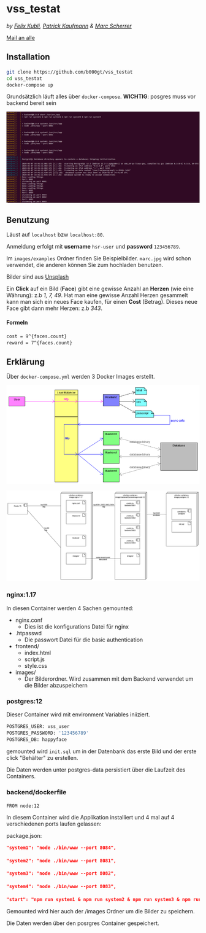 # vss_testat

*by [Felix Kubli](mailto:f1kubli@hsr.ch), [Patrick Kaufmann](mailto:pkaufban@hsr.ch) & [Marc Scherrer](mailto:mscherre@hsr.ch)*

[Mail an alle](mailto:f1kubli@hsr.ch,pkaufban@hsr.ch,mscherre@hsr.ch)

## Installation

```bash
git clone https://github.com/b000gt/vss_testat
cd vss_testat
docker-compose up
```

Grundsätzlich läuft alles über ``docker-compose``.
**WICHTIG**:
posgres muss vor backend bereit sein

![startup](./compose_start.PNG)



## Benutzung

Läust auf ``localhost`` bzw ``localhost:80``.

Anmeldung erfolgt mit **username** ``hsr-user`` und **password** ``123456789``.

Im ``images/examples`` Ordner finden Sie Beispielbilder. ``marc.jpg`` wird schon verwendet, die anderen können Sie zum hochladen benutzen.

Bilder sind aus [Unsplash](https://unsplash.com/s/photos/face)

Ein **Click** auf ein Bild (**Face**) gibt eine gewisse Anzahl an **Herzen** (wie eine Währung): z.b _1, 7, 49_.
Hat man eine gewisse Anzahl Herzen gesammelt kann man sich ein neues Face kaufen, für einen **Cost** (Betrag). Dieses neue Face gibt dann mehr Herzen: z.b _343_.

#### Formeln

```latex
cost = 9^{faces.count}
reward = 7^{faces.count}
```

## Erklärung

Über ``docker-compose.yml`` werden 3 Docker Images erstellt.

![idee](architektur.PNG)

![deployment](deployment_diagram.png)

### nginx:1.17

In diesen Container werden 4 Sachen gemounted:

* nginx.conf
  * Dies ist die konfigurations Datei für nginx
* .htpasswd
  * Die passwort Datei für die basic authentication
* frontend/
  * index.html
  * script.js
  * style.css
* images/
  * Der Bilderordner. Wird zusammen mit dem Backend verwendet um die Bilder abzuspeichern

### postgres:12

Dieser Container wird mit environment Variables iniiziert.

```dockerfile
POSTGRES_USER: vss_user
POSTGRES_PASSWORD: '123456789'
POSTGRES_DB: happyface
```

gemounted wird ``init.sql`` um in der Datenbank das erste Bild und der erste click "Behälter" zu erstellen.

Die Daten werden unter postgres-data persistiert über die Laufzeit des Containers.

### backend/dockerfile

``FROM node:12``

In diesem Container wird die Applikation installiert und 4 mal auf 4 verschiedenen ports laufen gelassen:

package.json: 

```json
"system1": "node ./bin/www --port 8084",

"system2": "node ./bin/www --port 8081",

"system3": "node ./bin/www --port 8082",

"system4": "node ./bin/www --port 8083",

"start": "npm run system1 & npm run system2 & npm run system3 & npm run system4"
```

Gemounted wird hier auch der /images Ordner um die Bilder zu speichern.

Die Daten werden über den posrgres Container gespeichert.

